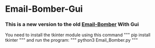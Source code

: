 # Email-Bomber-Gui

### This is a new version to the old [Email-Bomber](https://github.com/Deleted-accounts/Email-Bomber/) With Gui

You need to install the tkinter module using this command
"""
pip install tkinter
"""
and run the program:
"""
python3 Email_Bomber.py
"""
